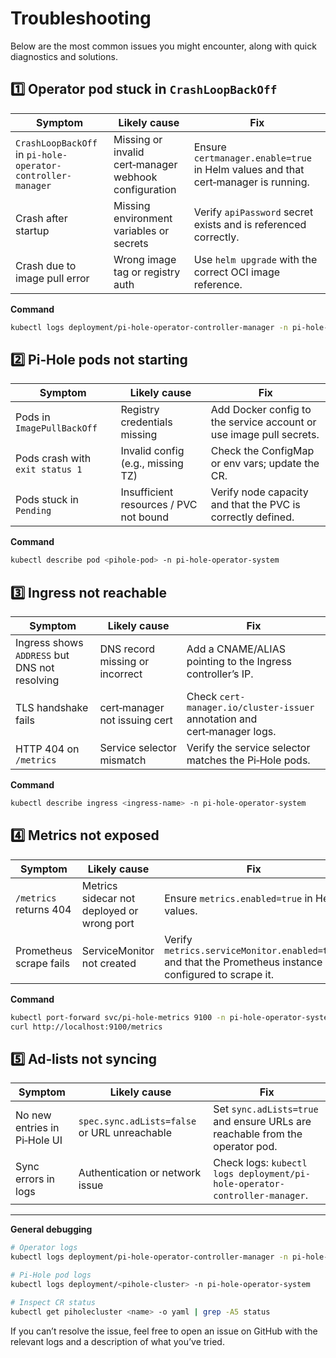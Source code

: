 # Troubleshooting

Below are the most common issues you might encounter, along with quick diagnostics and solutions.

## 1️⃣ Operator pod stuck in `CrashLoopBackOff`

| Symptom | Likely cause | Fix |
|---------|--------------|-----|
| `CrashLoopBackOff` in `pi-hole-operator-controller-manager` | Missing or invalid cert‑manager webhook configuration | Ensure `certmanager.enable=true` in Helm values and that cert‑manager is running. |
| Crash after startup | Missing environment variables or secrets | Verify `apiPassword` secret exists and is referenced correctly. |
| Crash due to image pull error | Wrong image tag or registry auth | Use `helm upgrade` with the correct OCI image reference. |

**Command**

```bash
kubectl logs deployment/pi-hole-operator-controller-manager -n pi-hole-operator-system
```

## 2️⃣ Pi‑Hole pods not starting

| Symptom | Likely cause | Fix |
|---------|--------------|-----|
| Pods in `ImagePullBackOff` | Registry credentials missing | Add Docker config to the service account or use image pull secrets. |
| Pods crash with `exit status 1` | Invalid config (e.g., missing TZ) | Check the ConfigMap or env vars; update the CR. |
| Pods stuck in `Pending` | Insufficient resources / PVC not bound | Verify node capacity and that the PVC is correctly defined. |

**Command**

```bash
kubectl describe pod <pihole-pod> -n pi-hole-operator-system
```

## 3️⃣ Ingress not reachable

| Symptom | Likely cause | Fix |
|---------|--------------|-----|
| Ingress shows `ADDRESS` but DNS not resolving | DNS record missing or incorrect | Add a CNAME/ALIAS pointing to the Ingress controller’s IP. |
| TLS handshake fails | cert‑manager not issuing cert | Check `cert-manager.io/cluster-issuer` annotation and cert‑manager logs. |
| HTTP 404 on `/metrics` | Service selector mismatch | Verify the service selector matches the Pi‑Hole pods. |

**Command**

```bash
kubectl describe ingress <ingress-name> -n pi-hole-operator-system
```

## 4️⃣ Metrics not exposed

| Symptom | Likely cause | Fix |
|---------|--------------|-----|
| `/metrics` returns 404 | Metrics sidecar not deployed or wrong port | Ensure `metrics.enabled=true` in Helm values. |
| Prometheus scrape fails | ServiceMonitor not created | Verify `metrics.serviceMonitor.enabled=true` and that the Prometheus instance is configured to scrape it. |

**Command**

```bash
kubectl port-forward svc/pi-hole-metrics 9100 -n pi-hole-operator-system
curl http://localhost:9100/metrics
```

## 5️⃣ Ad‑lists not syncing

| Symptom | Likely cause | Fix |
|---------|--------------|-----|
| No new entries in Pi‑Hole UI | `spec.sync.adLists=false` or URL unreachable | Set `sync.adLists=true` and ensure URLs are reachable from the operator pod. |
| Sync errors in logs | Authentication or network issue | Check logs: `kubectl logs deployment/pi-hole-operator-controller-manager`. |

---

**General debugging**

```bash
# Operator logs
kubectl logs deployment/pi-hole-operator-controller-manager -n pi-hole-operator-system

# Pi‑Hole pod logs
kubectl logs deployment/<pihole-cluster> -n pi-hole-operator-system

# Inspect CR status
kubectl get piholecluster <name> -o yaml | grep -A5 status
```

If you can’t resolve the issue, feel free to open an issue on GitHub with the relevant logs and a description of what you’ve tried.